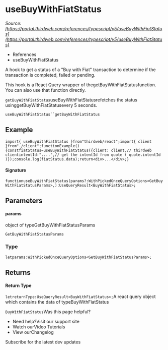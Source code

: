 # useBuyWithFiatStatus

*Source: [https://portal.thirdweb.com/references/typescript/v5/useBuyWithFiatStatus](https://portal.thirdweb.com/references/typescript/v5/useBuyWithFiatStatus)*

* References
* useBuyWithFiatStatus

A hook to get a status of a "Buy with Fiat" transaction to determine if the transaction is completed, failed or pending.

This hook is a React Query wrapper of thegetBuyWithFiatStatusfunction.
You can also use that function directly.

`getBuyWithFiatStatus`useBuyWithFiatStatusrefetches the status usinggetBuyWithFiatStatusevery 5 seconds.

`useBuyWithFiatStatus``getBuyWithFiatStatus`
## Example

`import{ useBuyWithFiatStatus }from"thirdweb/react";import{ client }from"./client";functionExample() {constfiatStatus=useBuyWithFiatStatus({client: client,// thirdweb clientintentId:"....",// get the intentId from quote ( quote.intentId )});console.log(fiatStatus.data);return<div>...</div>;}`
#### Signature

`functionuseBuyWithFiatStatus(params?:WithPickedOnceQueryOptions<GetBuyWithFiatStatusParams>,):UseQueryResult<BuyWithFiatStatus>;`
## Parameters

#### params

object of typeGetBuyWithFiatStatusParams

`GetBuyWithFiatStatusParams`
### Type

`letparams:WithPickedOnceQueryOptions<GetBuyWithFiatStatusParams>;`
## Returns

#### Return Type

`letreturnType:UseQueryResult<BuyWithFiatStatus>;`A react query object which contains the data of typeBuyWithFiatStatus

`BuyWithFiatStatus`Was this page helpful?

* Need help?Visit our support site
* Watch ourVideo Tutorials
* View ourChangelog

Subscribe for the latest dev updates

